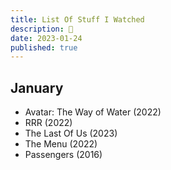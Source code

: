 ```yaml
---
title: List Of Stuff I Watched
description: 🍿
date: 2023-01-24
published: true
---
```


## January
- Avatar: The Way of Water (2022)
- RRR (2022)
- The Last Of Us (2023)
- The Menu (2022)
- Passengers (2016)